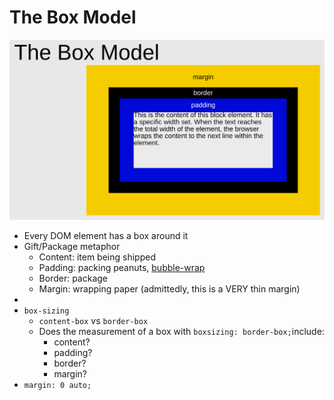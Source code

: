 # The Box Model

![box-model](../images/the-box-model.svg)

- Every DOM element has a box around it
- Gift/Package metaphor
  - Content: item being shipped
  - Padding: packing peanuts, [bubble-wrap](https://codepen.io/Calvein/pen/qOpbJL)
  - Border: package
  - Margin: wrapping paper (admittedly, this is a VERY thin margin)
-
- `box-sizing`
  - `content-box` vs `border-box`
  - Does the measurement of a box with `boxsizing: border-box;`include:
    - content?
    - padding?
    - border?
    - margin?
- `margin: 0 auto;`
